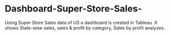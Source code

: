 # Dashboard-Super-Store-Sales-
Using Super Store Sales data of US a dashboard is created in Tableau .It shows State-wise sales, sales &amp; profit by category,  Sales by profit analyzes.
